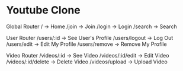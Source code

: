 # Youtube Clone

Global Router
/ -> Home
/join -> Join
/login -> Login
/search -> Search

User Router
/users/:id -> See User's Profile
/users/logout -> Log Out
/users/edit -> Edit My Profile
/users/remove -> Remove My Profile

Video Router
/videos/:id -> See Video
/videos/:id/edit -> Edit Video
/videos/:id/delete -> Delete Video
/videos/upload -> Upload Video
